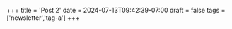 +++
title = 'Post 2'
date = 2024-07-13T09:42:39-07:00
draft = false
tags = ['newsletter','tag-a']
+++
